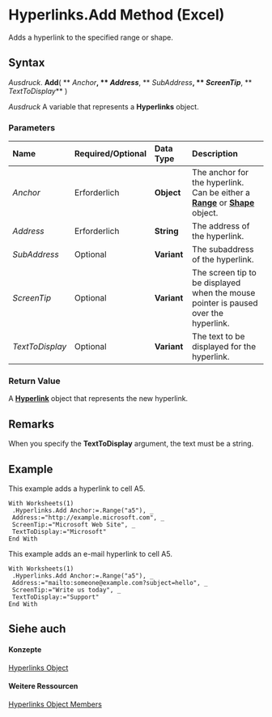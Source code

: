 
# Hyperlinks.Add Method (Excel)

Adds a hyperlink to the specified range or shape.


## Syntax

 _Ausdruck_. **Add**( ** _Anchor_**, ** _Address_**, ** _SubAddress_**, ** _ScreenTip_**, ** _TextToDisplay_** )

 _Ausdruck_ A variable that represents a **Hyperlinks** object.


### Parameters



|**Name**|**Required/Optional**|**Data Type**|**Description**|
|:-----|:-----|:-----|:-----|
| _Anchor_|Erforderlich|**Object**|The anchor for the hyperlink. Can be either a  **[Range](b8207778-0dcc-4570-1234-f130532cc8cd.md)** or **[Shape](8f01fcd1-b7d9-5216-2de5-40fb6648a403.md)** object.|
| _Address_|Erforderlich|**String**|The address of the hyperlink.|
| _SubAddress_|Optional|**Variant**|The subaddress of the hyperlink.|
| _ScreenTip_|Optional|**Variant**|The screen tip to be displayed when the mouse pointer is paused over the hyperlink.|
| _TextToDisplay_|Optional|**Variant**|The text to be displayed for the hyperlink.|

### Return Value

A  **[Hyperlink](8bdd2c2f-e6eb-a2f2-78c8-b597aa80ec05.md)** object that represents the new hyperlink.


## Remarks

When you specify the  **TextToDisplay** argument, the text must be a string.


## Example

This example adds a hyperlink to cell A5.


```
With Worksheets(1) 
 .Hyperlinks.Add Anchor:=.Range("a5"), _ 
 Address:="http://example.microsoft.com", _ 
 ScreenTip:="Microsoft Web Site", _ 
 TextToDisplay:="Microsoft" 
End With
```

This example adds an e-mail hyperlink to cell A5.




```
With Worksheets(1) 
 .Hyperlinks.Add Anchor:=.Range("a5"), _ 
 Address:="mailto:someone@example.com?subject=hello", _ 
 ScreenTip:="Write us today", _ 
 TextToDisplay:="Support" 
End With 

```


## Siehe auch


#### Konzepte


[Hyperlinks Object](de28e0af-7a4c-56c3-5fe5-ac47d1654628.md)
#### Weitere Ressourcen


[Hyperlinks Object Members](http://msdn.microsoft.com/library/ab074196-6a61-66da-4cc1-839d690fef99%28Office.15%29.aspx)